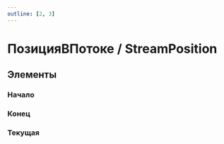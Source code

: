 ```yaml
---
outline: [2, 3]
---
```


# ПозицияВПотоке / StreamPosition


## Элементы


### Начало


### Конец


### Текущая

